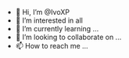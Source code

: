 - 👋 Hi, I’m @IvoXP
- 👀 I’m interested in all
- 🌱 I’m currently learning ...
- 💞️ I’m looking to collaborate on ...
- 📫 How to reach me ...

<!---
IvoXP/IvoXP is a ✨ special ✨ repository because its `README.md` (this file) appears on your GitHub profile.
You can click the Preview link to take a look at your changes.
--->
